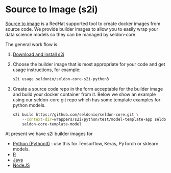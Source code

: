 # Source to Image (s2i)

[Source to image](https://github.com/openshift/source-to-image) is a RedHat supported tool to create docker images from source code. We provide builder images to allow you to easily wrap your data science models so they can be managed by seldon-core.

The general work flow is:

 1. [Download and install s2i](https://github.com/openshift/source-to-image#installation)

 1. Choose the builder image that is most appropriate for your code and get usage instructions, for example:

    ```bash
    s2i usage seldonio/seldon-core-s2i-python3
    ```

 1. Create a source code repo in the form acceptable for the builder image and build your docker container from it. Below we show an example using our seldon-core git repo which has some template examples for python models.

    ```bash
    s2i build https://github.com/seldonio/seldon-core.git \
        --context-dir=wrappers/s2i/python/test/model-template-app seldonio/seldon-core-s2i-python3:1.18.0-dev \
        seldon-core-template-model
    ```

At present we have s2i builder images for

 * [Python (Python3)](../python/README.md) : use this for Tensorflow, Keras, PyTorch or sklearn models.
 * [R](../R/README.md)
 * [Java](../java/README.md)
 * [NodeJS](../nodejs/README.md)

